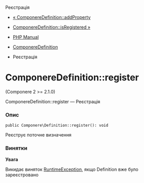 Реєстрація

-   [« ComponereDefinition::addProperty](componere-definition.addproperty.html)
    
-   [ComponereDefinition::isRegistered »](componere-definition.isregistered.html)
    
-   [PHP Manual](index.html)
    
-   [ComponereDefinition](class.componere-definition.html)
    
-   Реєстрація
    

# ComponereDefinition::register

(Componere 2 >= 2.1.0)

ComponereDefinition::register — Реєстрація

### Опис

```methodsynopsis
public Componere\Definition::register(): void
```

Реєструє поточне визначення

### Винятки

**Увага**

Викидає виняток [RuntimeException](class.runtimeexception.html), якщо Definition вже було зареєстровано